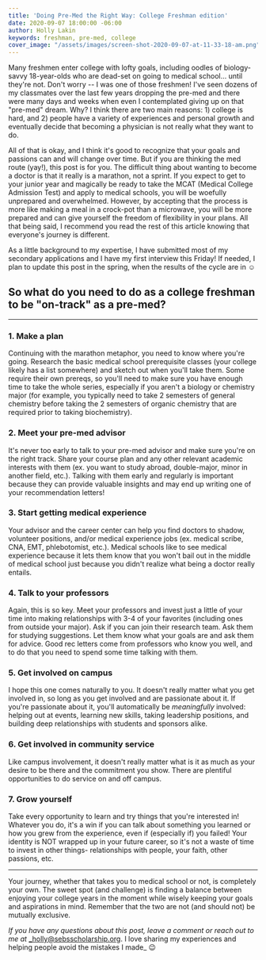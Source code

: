 ```yaml
---
title: 'Doing Pre-Med the Right Way: College Freshman edition'
date: 2020-09-07 18:00:00 -06:00
author: Holly Lakin
keywords: freshman, pre-med, college
cover_image: "/assets/images/screen-shot-2020-09-07-at-11-33-18-am.png"
---
```


Many freshmen enter college with lofty goals, including oodles of biology-savvy 18-year-olds who are dead-set on going to medical school… until they're not. Don't worry -- I was one of those freshmen! I've seen dozens of my classmates over the last few years dropping the pre-med and there were many days and weeks when even I contemplated giving up on that "pre-med" dream. Why? I think there are two main reasons: 1) college is hard, and 2) people have a variety of experiences and personal growth and eventually decide that becoming a physician is not really what they want to do.

All of that is okay, and I think it's good to recognize that your goals and passions can and will change over time. But if you are thinking the med route (yay!), this post is for you. The difficult thing about wanting to become a doctor is that it really is a marathon, not a sprint. If you expect to get to your junior year and magically be ready to take the MCAT (Medical College Admission Test) and apply to medical schools, you will be woefully unprepared and overwhelmed. However, by accepting that the process is more like making a meal in a crock-pot than a microwave, you will be more prepared and can give yourself the freedom of flexibility in your plans. All that being said, I recommend you read the rest of this article knowing that everyone's journey is different.

As a little background to my expertise, I have submitted most of my secondary applications and I have my first interview this Friday! If needed, I plan to update this post in the spring, when the results of the cycle are in ☺️

## So what do you need to do as a college freshman to be "on-track" as a pre-med?

***

### 1. Make a plan

Continuing with the marathon metaphor, you need to know where you're going. Research the basic medical school prerequisite classes (your college likely has a list somewhere) and sketch out when you'll take them. Some require their own prereqs, so you'll need to make sure you have enough time to take the whole series, especially if you aren't a biology or chemistry major (for example, you typically need to take 2 semesters of general chemistry before taking the 2 semesters of organic chemistry that are required prior to taking biochemistry).

### 2. Meet your pre-med advisor

It's never too early to talk to your pre-med advisor and make sure you're on the right track. Share your course plan and any other relevant academic interests with them (ex. you want to study abroad, double-major, minor in another field, etc.). Talking with them early and regularly is important because they can provide valuable insights and may end up writing one of your recommendation letters!

### 3. Start getting medical experience

Your advisor and the career center can help you find doctors to shadow, volunteer positions, and/or medical experience jobs (ex. medical scribe, CNA, EMT, phlebotomist, etc.). Medical schools like to see medical experience because it lets them know that you won't bail out in the middle of medical school just because you didn't realize what being a doctor really entails.

### 4. Talk to your professors

Again, this is so key. Meet your professors and invest just a little of your time into making relationships with 3-4 of your favorites (including ones from outside your major). Ask if you can join their research team. Ask them for studying suggestions. Let them know what your goals are and ask them for advice. Good rec letters come from professors who know you well, and to do that you need to spend some time talking with them.

### 5. Get involved on campus

I hope this one comes naturally to you. It doesn't really matter what you get involved in, so long as you get involved and are passionate about it. If you're passionate about it, you'll automatically be _meaningfully_ involved: helping out at events, learning new skills, taking leadership positions, and building deep relationships with students and sponsors alike.

### 6. Get involved in community service

Like campus involvement, it doesn't really matter what is it as much as your desire to be there and the commitment you show. There are plentiful opportunities to do service on and off campus.

### 7. Grow yourself

Take every opportunity to learn and try things that you're interested in! Whatever you do, it's a win if you can talk about something you learned or how you grew from the experience, even if (especially if) you failed! Your identity is NOT wrapped up in your future career, so it's not a waste of time to invest in other things- relationships with people, your faith, other passions, etc.

***

Your journey, whether that takes you to medical school or not, is completely your own. The sweet spot (and challenge) is finding a balance between enjoying your college years in the moment while wisely keeping your goals and aspirations in mind. Remember that the two are not (and should not) be mutually exclusive.

_If you have any questions about this post, leave a comment or reach out to me at_ _holly@sebsscholarship.org. I love sharing my experiences and helping people avoid the mistakes I made_ 😉